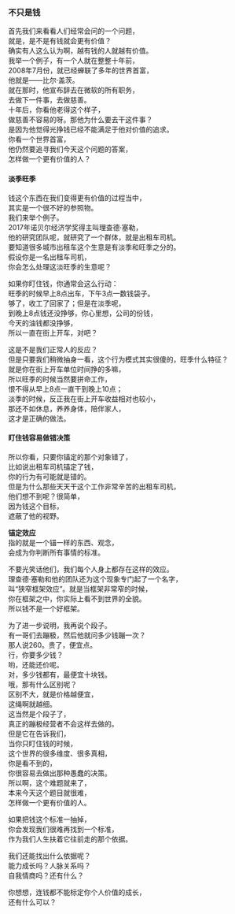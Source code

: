 ### 不只是钱
首先我们来看看人们经常会问的一个问题，  
就是，是不是有钱就会更有价值？  
确实有人这么认为啊，越有钱的人就越有价值。  
我举一个例子，有一个人就在整整十年前，  
2008年7月份，就已经蝉联了多年的世界首富，  
他就是——比尔·盖茨。  
就在那时，他宣布辞去在微软的所有职务，  
去做下一件事，去做慈善。  
十年后，你看他老得这个样子，  
做慈善不容易的呀。那他为什么要去干这件事？  
是因为他觉得光挣钱已经不能满足于他对价值的追求。  
你看一个世界首富，  
他仍然要追寻我们今天这个问题的答案，  
怎样做一个更有价值的人？  

#### 淡季旺季
钱这个东西在我们变得更有价值的过程当中，  
其实是一个很不好的参照物。  
我们来举个例子。  
2017年诺贝尔经济学奖得主叫理查德·塞勒，  
他的研究团队呢，就研究了一个群体，就是出租车司机。  
要知道很多城市出租车这个生意是有淡季和旺季之分的。  
假设你是一名出租车司机，  
你会怎么处理这淡旺季的生意呢？  

如果你盯住钱，你通常会这么行动：  
旺季的时候早上8点出车，下午3点一数钱袋子。  
够了，收工了回家了；但是在淡季呢，  
到晚上8点钱还没挣够，你心里想，公司的份钱，  
今天的油钱都没挣够，  
所以一直在街上开车，对吧？  

这是不是我们正常人的反应？  
但是只要我们稍微抽身一看，这个行为模式其实很傻的，旺季什么特征？  
就是你在街上开车单位时间挣的多嘛，  
所以旺季的时候当然要拼命工作，  
恨不得从早上8点一直干到晚上10点；  
淡季的时候，反正我在街上开车收益相对也较小，  
那还不如休息，养养身体，陪伴家人，  
这才是正确的做法。  

#### 盯住钱容易做错决策
所以你看，只要你锚定的那个对象错了，  
比如说出租车司机锚定了钱，  
你的行为有可能就是错的。  
但是为什么那些天天干这个工作非常辛苦的出租车司机，  
他们想不到呢？很简单，  
因为钱这个目标，  
遮蔽了他的视野。  

**锚定效应**  
指的就是一个锚一样的东西、观念，  
会成为你判断所有事情的标准。  

不要光笑话他们，我们每个人身上都存在这样的效应。  
理查德·塞勒和他的团队还为这个现象专门起了一个名字，  
叫“狭窄框架效应”。就是当框架非常窄的时候，  
你在框架之中，你实际上看不到世界的全貌。  
所以钱不是一个好框架。  

为了进一步说明，我再说个段子。  
有一哥们去蹦极，然后他就问多少钱蹦一次？  
那人说260。贵了，便宜点。  
行，你要多少钱？  
哟，还能还价呢。  
对，多少钱都有，最便宜十块钱。  
哦，那有什么区别呢？  
区别不大，就是价格越便宜，  
这绳啊就越细。  
这当然是个段子了，  
真正的蹦极经营者不会这样去做的。  
但是它在告诉我们，  
当你只盯住钱的时候，  
这个世界的很多维度、很多真相，  
你是看不到的，  
你很容易去做出那种愚蠢的决策。  
所以啊，这个难题就来了，  
本来今天这个题目就很难，  
怎样做一个更有价值的人。  

如果把钱这个标准一抽掉，  
你会发现我们很难再找到一个标准，  
作为我们人生扶着它往前走的那个依据。  

我们还能找出什么依据呢？  
能力成长吗？人脉关系吗？  
自我情商吗？还有什么？  

你想想，连钱都不能标定你个人价值的成长，  
还有什么可以？  

